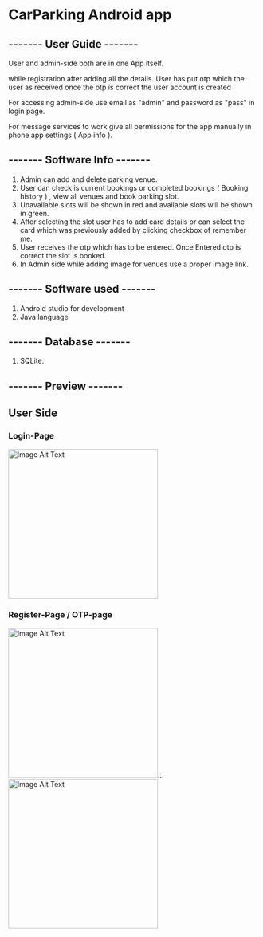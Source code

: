 # CarParking Android app

## ------- User Guide -------
User and admin-side both are in one App itself.

while registration after adding all the details. User has put otp which the user as received once the otp is correct the user account is created

For accessing admin-side use email as "admin" and password as "pass" in login page.

For message services to work give all permissions for the app manually in phone app settings ( App info ).



## ------- Software Info -------
1. Admin can add and delete parking venue.
2. User can check is current bookings or completed bookings ( Booking history ) , view all venues and book parking slot.
3. Unavailable slots will be shown in red and available slots will be shown in green.
4. After selecting the slot user has to add card details or can select the card which was previously added by clicking checkbox of remember me.
5. User receives the otp which has to be entered. Once Entered otp is correct the slot is booked.
6. In Admin side while adding image for venues use a proper image link.
## ------- Software used -------
1. Android studio for development
2. Java language
## ------- Database -------
1. SQLite.

   
## ------- Preview -------

## User Side
### Login-Page 
<img src="https://github.com/Rakshithpujary/Car_Parking_Android_project/assets/135818873/b9b14667-19ae-4895-b31a-cdee2d7a356b" alt="Image Alt Text" style="width:300px;" />

### Register-Page / OTP-page
<img src="https://github.com/Rakshithpujary/Car_Parking_Android_project/assets/135818873/dacbc1bb-7375-49b5-82e9-3182604b4c8e" alt="Image Alt Text" style="width:300px;" />...
<img src="https://github.com/Rakshithpujary/Car_Parking_Android_project/assets/135818873/e155b8cc-b4e5-4978-995d-c6a944669935" alt="Image Alt Text" style="width:300px;" />






 
